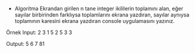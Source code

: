 *   Algoritma
  Ekrandan girilen n tane integer ikililerin toplamını alan, eğer sayılar birbirinden farklıysa toplamlarını ekrana yazdıran, sayılar aynıysa toplamının karesini        ekrana yazdıran console uygulamasını yazınız.

  Örnek Input: 2 3 1 5 2 5 3 3

  Output: 5 6 7 81
